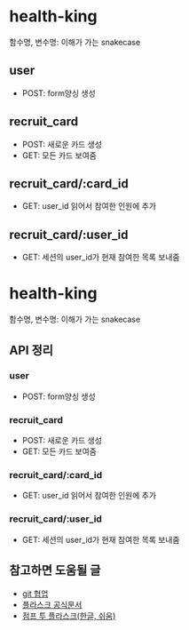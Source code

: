 # health-king


함수명, 변수명: 이해가 가는 snakecase

## user
- POST: form양싱 생성


## recruit_card
- POST: 새로운 카드 생성
- GET: 모든 카드 보여줌

## recruit_card/:card_id 
- GET: user_id 읽어서 참여한 인원에 추가

## recruit_card/:user_id
- GET: 세션의 user_id가 현재 참여한 목록 보내줌


# health-king


함수명, 변수명: 이해가 가는 snakecase

## API 정리
### user
- POST: form양싱 생성

### recruit_card
- POST: 새로운 카드 생성
- GET: 모든 카드 보여줌

### recruit_card/:card_id 
- GET: user_id 읽어서 참여한 인원에 추가

### recruit_card/:user_id
- GET: 세션의 user_id가 현재 참여한 목록 보내줌


## 참고하면 도움될 글
- <a href="https://gmlwjd9405.github.io/2018/05/11/types-of-git-branch.html">git 협업</a>
- <a href="https://flask.palletsprojects.com/en/2.1.x/">플라스크 공식문서 </a>
- <a href="https://wikidocs.net/book/4542">점프 투 플라스크(한글, 쉬움) </a>